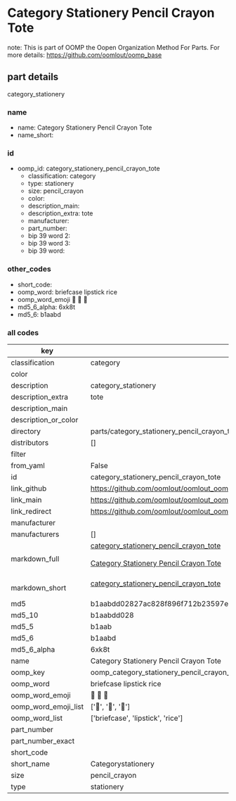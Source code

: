 # Category Stationery Pencil Crayon Tote  

note: This is part of OOMP the Oopen Organization Method For Parts. For more details: https://github.com/oomlout/oomp_base

##  part details
  



category_stationery



### name
* name: Category Stationery Pencil Crayon Tote
* name_short: 
### id
* oomp_id: category_stationery_pencil_crayon_tote
  * classification: category
  * type: stationery
  * size: pencil_crayon
  * color: 
  * description_main: 
  * description_extra: tote
  * manufacturer: 
  * part_number: 
  * bip 39 word 2: 
  * bip 39 word 3: 
  * bip 39 word: 

### other_codes
* short_code: 
* oomp_word: briefcase lipstick rice
* oomp_word_emoji :briefcase: :lipstick: :rice:
* md5_6_alpha: 6xk8t
* md5_6: b1aabd









### all codes 
| key | value |  
| --- | --- |  
| classification | category |  
| color |  |  
| description | category_stationery |  
| description_extra | tote |  
| description_main |  |  
| description_or_color |   |  
| directory | parts/category_stationery_pencil_crayon_tote |  
| distributors | [] |  
| filter |  |  
| from_yaml | False |  
| id | category_stationery_pencil_crayon_tote |  
| link_github | https://github.com/oomlout/oomlout_oomp_version_1_messy/tree/main/parts/category_stationery_pencil_crayon_tote |  
| link_main | https://github.com/oomlout/oomlout_oomp_version_1_messy/tree/main/parts/category_stationery_pencil_crayon_tote |  
| link_redirect | https://github.com/oomlout/oomlout_oomp_version_1_messy/tree/main/parts/category_stationery_pencil_crayon_tote |  
| manufacturer |  |  
| manufacturers | [] |  
| markdown_full | [category_stationery_pencil_crayon_tote](none)<br>[](none)<br>[Category Stationery Pencil Crayon Tote](none)<br><br> |  
| markdown_short | [category_stationery_pencil_crayon_tote](none)<br><br> |  
| md5 | b1aabdd02827ac828f896f712b23597e |  
| md5_10 | b1aabdd028 |  
| md5_5 | b1aab |  
| md5_6 | b1aabd |  
| md5_6_alpha | 6xk8t |  
| name | Category Stationery Pencil Crayon Tote |  
| oomp_key | oomp_category_stationery_pencil_crayon_tote |  
| oomp_word | briefcase lipstick rice |  
| oomp_word_emoji | :briefcase: :lipstick: :rice: |  
| oomp_word_emoji_list | [':briefcase:', ':lipstick:', ':rice:'] |  
| oomp_word_list | ['briefcase', 'lipstick', 'rice'] |  
| part_number |  |  
| part_number_exact |  |  
| short_code |  |  
| short_name | Categorystationery |  
| size | pencil_crayon |  
| type | stationery |  
